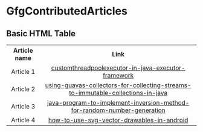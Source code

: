 # GfgContributedArticles
<!DOCTYPE html>
<html>
<body>

<h2>Basic HTML Table</h2>

<table style="width:100%">
  <tr>
    <th>Article name</th>
    <th>Link</th> 
  </tr>
  <tr>
    <td><center>Article 1</center></td>
     <td><center><a href="https://www.geeksforgeeks.org/customthreadpoolexecutor-in-java-executor-framework/">customthreadpoolexecutor-in-java-executor-framework</a></center></td>
  </tr>
  <tr>
    <td><center>Article 2</center></td>
     <td><center><a href="https://www.geeksforgeeks.org/using-guavas-collectors-for-collecting-streams-to-immutable-collections-in-java/">using-guavas-collectors-for-collecting-streams-to-immutable-collections-in-java</a></center></td>
  </tr>
    <tr>
    <td><center>Article 3</center></td>
     <td><center><a href="https://www.geeksforgeeks.org/java-program-to-implement-inversion-method-for-random-number-generation/">java-program-to-implement-inversion-method-for-random-number-generation</a></center></td>
  </tr>
    <tr>
    <td><center>Article 4</center></td>
     <td><center><a href="https://www.geeksforgeeks.org/how-to-use-svg-vector-drawables-in-android/">how-to-use-svg-vector-drawables-in-android</a></center></td>
</table>
</body>
</html>
